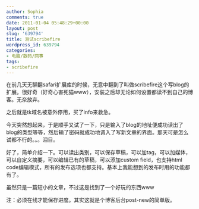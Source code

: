 ```yaml
---
author: Sophia
comments: true
date: 2011-01-04 05:48:29+00:00
layout: post
slug: '639794'
title: 测试scribefire
wordpress_id: 639794
categories:
- 电脑/数码/网事
tags:
- scribefire
---
```


在前几天无聊翻safari扩展库的时候，无意中翻到了叫做scribefire这个写blog的扩展。很好奇（好奇心害死猫www），安装之后却无论如何设置都读不到自己的博客。无奈放弃。

之后就是tk域名被意外停用，买了info来救急。

今天突然想起来，于是顺手又试了一下，只是输入了blog的地址便成功读出了blog的类型等等，然后输了密码就成功地调入了写新文章的界面。那天可是怎么试都不行的。。。泪目。

好了，简单介绍一下。可以读出类别，可以保存草稿，可以加tag，可以加媒体，可以自定义摘要，可以编辑已有的草稿，可以添加custom field，也支持html code编辑模式，所有的发布选项也都支持。基本上我能想到的发布时用的功能都有了。

虽然只是一篇短小的文章，不过这是找到了一个好玩的东西www

注：必须在线才能保存进度。其实这就是个博客后台post-new的简单版。
